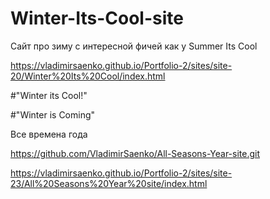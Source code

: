 # Winter-Its-Cool-site
 
Сайт про зиму с интересной фичей как у Summer Its Cool

https://vladimirsaenko.github.io/Portfolio-2/sites/site-20/Winter%20Its%20Cool/index.html

#"Winter its Cool!"


#"Winter is Coming"

Все времена года 

https://github.com/VladimirSaenko/All-Seasons-Year-site.git

https://vladimirsaenko.github.io/Portfolio-2/sites/site-23/All%20Seasons%20Year%20site/index.html
